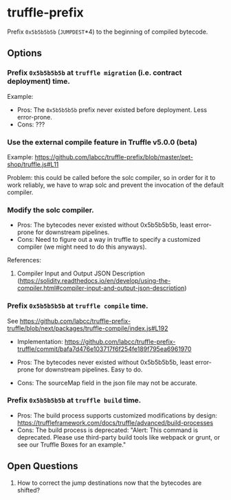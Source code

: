 # truffle-prefix

Prefix `0x5b5b5b5b` (`JUMPDEST`*4) to the beginning of compiled
bytecode.

## Options

### Prefix `0x5b5b5b5b` at `truffle migration` (i.e. contract deployment) time.

Example:

* Pros: The `0x5b5b5b5b` prefix never existed before deployment. Less error-prone.
* Cons: ???

### Use the external compile feature in Truffle v5.0.0 (beta)

Example: https://github.com/labcc/truffle-prefix/blob/master/pet-shop/truffle.js#L11

Problem: this could be called before the solc compiler, so in order
for it to work reliably, we have to wrap solc and prevent the
invocation of the default compiler.

### Modify the solc compiler.

* Pros: The bytecodes never existed without 0x5b5b5b5b, least
  error-prone for downstream pipelines.
* Cons: Need to figure out a way in truffle to specify a customized
  compiler (we might need to do this anyways).

References:

1.  Compiler Input and Output JSON Description (https://solidity.readthedocs.io/en/develop/using-the-compiler.html#compiler-input-and-output-json-description)

### Prefix `0x5b5b5b5b` at `truffle compile` time.

See https://github.com/labcc/truffle-prefix-truffle/blob/next/packages/truffle-compile/index.js#L192

* Implementation: https://github.com/labcc/truffle-prefix-truffle/commit/bafa7d476e103717f6f254fe189f795ea6961970

* Pros: The bytecodes never existed without 0x5b5b5b5b, least
  error-prone for downstream pipelines. Easy to do.
* Cons: The sourceMap field in the json file may not be accurate.

### Prefix `0x5b5b5b5b` at `truffle build` time.

* Pros: The build process supports customized modifications by design:
  https://truffleframework.com/docs/truffle/advanced/build-processes
* Cons: The build process is deprecated: "Alert: This command is
  deprecated. Please use third-party build tools like webpack or
  grunt, or see our Truffle Boxes for an example."

## Open Questions

1. How to correct the jump destinations now that the bytecodes are
   shifted?
